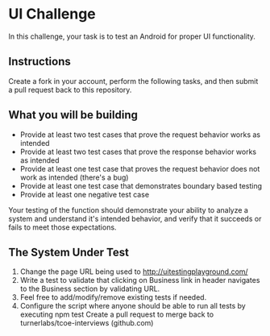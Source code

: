 # UI Challenge

In this challenge, your task is to test an Android for proper UI functionality. 

## Instructions

Create a fork in your account, perform the following tasks, and then submit a pull request back to this repository.

## What you will be building

* Provide at least two test cases that prove the request behavior works as intended
* Provide at least two test cases that prove the response behavior works as intended
* Provide at least one test case that proves the request behavior does not work as intended (there's a bug)
* Provide at least one test case that demonstrates boundary based testing
* Provide at least one negative test case

Your testing of the function should demonstrate your ability to analyze a system and understand it's intended behavior, and verify that it succeeds or fails to meet those expectations.

## The System Under Test

1. Change the page URL being used to http://uitestingplayground.com/
2. Write a test to validate that clicking on Business link in header navigates to the Business section by validating URL.
3. Feel free to add/modify/remove existing tests if needed.
4. Configure the script where anyone should be able to run all tests by executing npm test
Create a pull request to merge back to turnerlabs/tcoe-interviews (github.com)
